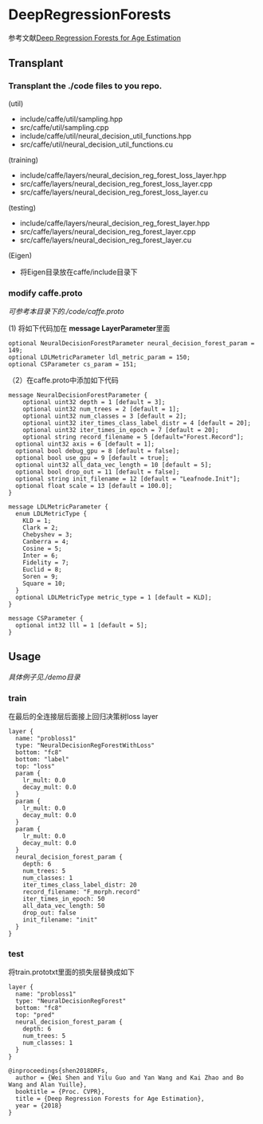 # DeepRegressionForests

参考文献[Deep Regression Forests for Age Estimation](https://arxiv.org/abs/1712.07195)

## Transplant

### Transplant the ./code files to you repo.

(util)

- include/caffe/util/sampling.hpp
- src/caffe/util/sampling.cpp
- include/caffe/util/neural_decision_util_functions.hpp
- src/caffe/util/neural_decision_util_functions.cu

(training)

- include/caffe/layers/neural_decision_reg_forest_loss_layer.hpp
- src/caffe/layers/neural_decision_reg_forest_loss_layer.cpp
- src/caffe/layers/neural_decision_reg_forest_loss_layer.cu

(testing)

- include/caffe/layers/neural_decision_reg_forest_layer.hpp
- src/caffe/layers/neural_decision_reg_forest_layer.cpp
- src/caffe/layers/neural_decision_reg_forest_layer.cu

(Eigen)

- 将Eigen目录放在caffe/include目录下

### modify caffe.proto

*可参考本目录下的./code/caffe.proto*

(1) 将如下代码加在 **message LayerParameter**里面

```
optional NeuralDecisionForestParameter neural_decision_forest_param = 149;
optional LDLMetricParameter ldl_metric_param = 150;
optional CSParameter cs_param = 151;
```

（2）在caffe.proto中添加如下代码

```
message NeuralDecisionForestParameter {
	optional uint32 depth = 1 [default = 3];
	optional uint32 num_trees = 2 [default = 1];
	optional uint32 num_classes = 3 [default = 2];
	optional uint32 iter_times_class_label_distr = 4 [default = 20];
	optional uint32 iter_times_in_epoch = 7 [default = 20];
	optional string record_filename = 5 [default="Forest.Record"];
  optional uint32 axis = 6 [default = 1];
  optional bool debug_gpu = 8 [default = false];
  optional bool use_gpu = 9 [default = true];
  optional uint32 all_data_vec_length = 10 [default = 5];
  optional bool drop_out = 11 [default = false];
  optional string init_filename = 12 [default = "Leafnode.Init"];
  optional float scale = 13 [default = 100.0];
}

message LDLMetricParameter {
  enum LDLMetricType {
    KLD = 1;
    Clark = 2;
    Chebyshev = 3;
    Canberra = 4;
    Cosine = 5;
    Inter = 6;
    Fidelity = 7;
    Euclid = 8;
    Soren = 9;
    Square = 10;
  }
  optional LDLMetricType metric_type = 1 [default = KLD];
}

message CSParameter {
  optional int32 lll = 1 [default = 5];
}
```



## Usage

*具体例子见./demo目录*

### train

在最后的全连接层后面接上回归决策树loss layer

```
layer {
  name: "probloss1"
  type: "NeuralDecisionRegForestWithLoss"
  bottom: "fc8"
  bottom: "label"
  top: "loss"
  param {
    lr_mult: 0.0
    decay_mult: 0.0
  }
  param {
    lr_mult: 0.0
    decay_mult: 0.0
  }
  param {
    lr_mult: 0.0
    decay_mult: 0.0
  }
  neural_decision_forest_param {
    depth: 6
    num_trees: 5
    num_classes: 1
    iter_times_class_label_distr: 20
    record_filename: "F_morph.record"
    iter_times_in_epoch: 50
    all_data_vec_length: 50
    drop_out: false
    init_filename: "init"
  }
}
```

### test

将train.prototxt里面的损失层替换成如下

```
layer {
  name: "probloss1"
  type: "NeuralDecisionRegForest"
  bottom: "fc8"
  top: "pred"
  neural_decision_forest_param {
    depth: 6
    num_trees: 5
    num_classes: 1
  }
}
```

```
@inproceedings{shen2018DRFs,
  author = {Wei Shen and Yilu Guo and Yan Wang and Kai Zhao and Bo Wang and Alan Yuille},
  booktitle = {Proc. CVPR},
  title = {Deep Regression Forests for Age Estimation},
  year = {2018}
}
```

